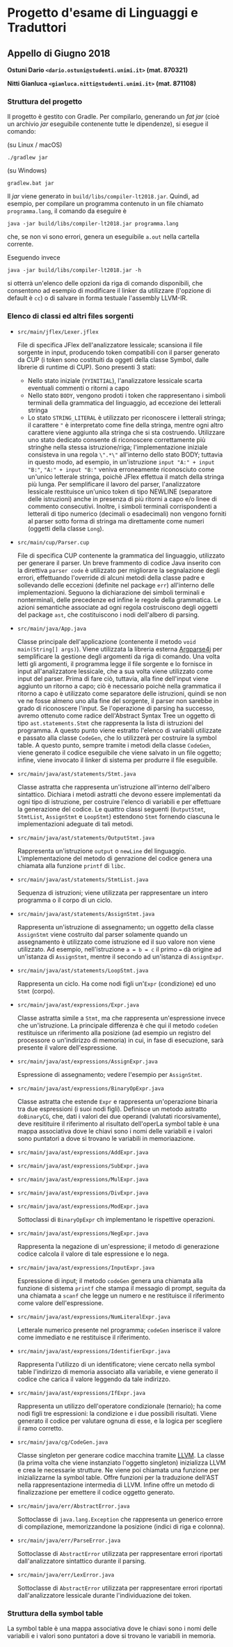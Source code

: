# Progetto d'esame di Linguaggi e Traduttori
## Appello di Giugno 2018
**Ostuni Dario `<dario.ostuni@studenti.unimi.it>` (mat. 870321)**

**Nitti Gianluca `<gianluca.nitti@studenti.unimi.it>` (mat. 871108)**

### Struttura del progetto
Il progetto è gestito con Gradle. Per compilarlo, generando un *fat jar* (cioè un archivio *jar* eseguibile contenente tutte le dipendenze), si esegue il comando:

(su Linux / macOS)
```
./gradlew jar
```
(su Windows)
```
gradlew.bat jar
```

Il *jar* viene generato in `build/libs/compiler-lt2018.jar`. Quindi, ad esempio, per compilare un programma contenuto in un file chiamato `programma.lang`, il comando da eseguire è
```
java -jar build/libs/compiler-lt2018.jar programma.lang
```
che, se non vi sono errori, genera un eseguibile `a.out` nella cartella corrente.

Eseguendo invece
```
java -jar build/libs/compiler-lt2018.jar -h
```
si otterrà un'elenco delle opzioni da riga di comando disponibili, che consentono ad esempio di modificare il linker da utilizzare (l'opzione di default è `cc`) o di salvare in forma testuale l'assembly LLVM-IR.

### Elenco di classi ed altri files sorgenti
* `src/main/jflex/Lexer.jflex`

	File di specifica JFlex dell'analizzatore lessicale; scansiona il file sorgente in input, producendo token compatibili con il parser generato da CUP (i token sono costituiti da oggeti della classe Symbol, dalle librerie di runtime di CUP). Sono presenti 3 stati:
	* Nello stato iniziale (`YYINITIAL`), l'analizzatore lessicale scarta eventuali commenti o ritorni a capo
	* Nello stato `BODY`, vengono prodoti i token che rappresentano i simboli terminali della grammatica del linguaggio, ad eccezione dei letterali stringa
	* Lo stato `STRING_LITERAL` è utilizzato per riconoscere i letterali stringa; il carattere `"` è interpretato come fine della stringa, mentre ogni altro carattere viene aggiunto alla stringa che si sta costruendo. Utilizzare uno stato dedicato consente di riconoscere correttamente più stringhe nella stessa istruzione/riga; l'implementazione iniziale consisteva in una regola `\".*\"` all'interno dello stato BODY; tuttavia in questo modo, ad esempio, in un'istruzione `input "A:" + input "B:"`, `"A:" + input "B:"` veniva erroneamente riconosciuto come un'unico letterale stringa, poichè JFlex effettua il match della stringa più lunga.
Per semplificare il lavoro del parser, l'analizzatore lessicale restituisce un'unico token di tipo NEWLINE (separatore delle istruzioni) anche in presenza di più ritorni a capo e/o linee di commento consecutivi. Inoltre, i simboli terminali corrispondenti a letterali di tipo numerico (decimali o esadecimali) non vengono forniti al parser sotto forma di stringa ma direttamente come numeri (oggetti della classe `Long`).
* `src/main/cup/Parser.cup`

	File di specifica CUP contenente la grammatica del linguaggio, utilizzato per generare il parser.
Un breve frammento di codice Java inserito con la direttiva `parser code` è utilizzato per migliorare la segnalazione degli errori, effettuando l'override di alcuni metodi della classe padre e sollevando delle eccezioni (definite nel package `err`) all'interno delle implementazioni.
Seguono la dichiarazione dei simboli terminali e nonterminali, delle precedenze ed infine le regole della grammatica. Le azioni semantiche associate ad ogni regola costruiscono degli oggetti del package `ast`, che costituiscono i nodi dell'albero di parsing.
* `src/main/java/App.java`

	Classe principale dell'applicazione (contenente il metodo `void main(String[] args)`). Viene utilizzata la libreria esterna [Argparse4j](https://argparse4j.github.io/) per semplificare la gestione degli argomenti da riga di comando. Una volta letti gli argomenti, il programma legge il file sorgente e lo fornisce in input all'analizzatore lessicale, che a sua volta viene utilizzato come input del parser. Prima di fare ciò, tuttavia, alla fine dell'input viene aggiunto un ritorno a capo; ciò è necessario poichè nella grammatica il ritorno a capo è utilizzato come separatore delle istruzioni, quindi se non ve ne fosse almeno uno alla fine del sorgente, il parser non sarebbe in grado di riconoscere l'input. Se l'operazione di parsing ha successo, avremo ottenuto come radice dell'Abstract Syntax Tree un oggetto di tipo `ast.statements.Stmt` che rappresenta la lista di istruzioni del programma. A questo punto viene estratto l'elenco di variabili utilizzate e passato alla classe `CodeGen`, che lo utilizzerà per costruire la symbol table. A questo punto, sempre tramite i metodi della classe `CodeGen`, viene generato il codice eseguibile che viene salvato in un file oggetto; infine, viene invocato il linker di sistema per produrre il file eseguibile.
* `src/main/java/ast/statements/Stmt.java`

	Classe astratta che rappresenta un'istruzione all'interno dell'albero sintattico. Dichiara i metodi astratti che devono essere implementati da ogni tipo di istruzione, per costruire l'elenco di variabili e per effettuare la generazione del codice. Le quattro classi seguenti (`OutputStmt`, `StmtList`, `AssignStmt` e `LoopStmt`) estendono `Stmt` fornendo ciascuna le implementazioni adeguate di tali metodi.
* `src/main/java/ast/statements/OutputStmt.java`

	Rappresenta un'istruzione `output` o `newLine` del linguaggio. L'implementazione del metodo di genrazione del codice genera una chiamata alla funzione `printf` di `libc`.
* `src/main/java/ast/statements/StmtList.java`

	Sequenza di istruzioni; viene utilizzata per rappresentare un intero programma o il corpo di un ciclo.
* `src/main/java/ast/statements/AssignStmt.java`

	Rappresenta un'istruzione di assegnamento; un oggetto della classe `AssignStmt` viene costruito dal parser solamente quando un assegnamento è utilizzato come istruzione ed il suo valore non viene utilizzato. Ad esempio, nell'istruzione `a = b = c` il primo `=` dà origine ad un'istanza di `AssignStmt`, mentre il secondo ad un'istanza di `AssignExpr`.
* `src/main/java/ast/statements/LoopStmt.java`

	Rappresenta un ciclo. Ha come nodi figli un'`Expr` (condizione) ed uno `Stmt` (corpo).
* `src/main/java/ast/expressions/Expr.java`

	Classe astratta simile a `Stmt`, ma che rappresenta un'espressione invece che un'istruzione. La principale differenza è che qui il metodo `codeGen` restituisce un riferimento alla posizione (ad esempio un registro del processore o un'indirizzo di memoria) in cui, in fase di esecuzione, sarà presente il valore dell'espressione.
* `src/main/java/ast/expressions/AssignExpr.java`

	Espressione di assegnamento; vedere l'esempio per `AssignStmt`.
* `src/main/java/ast/expressions/BinaryOpExpr.java`

	Classe astratta che estende `Expr` e rappresenta un'operazione binaria tra due espressioni (i suoi nodi figli). Definisce un metodo astratto `doBinaryCG`, che, dati i valori dei due operandi (valutati ricorsivamente), deve resitituire il riferimento al risultato dell'operLa symbol table è una mappa associativa dove le chiavi sono i nomi delle variabili e i valori sono puntatori a dove si trovano le variabili in memoriaazione.
* `src/main/java/ast/expressions/AddExpr.java`
* `src/main/java/ast/expressions/SubExpr.java`
* `src/main/java/ast/expressions/MulExpr.java`
* `src/main/java/ast/expressions/DivExpr.java`
* `src/main/java/ast/expressions/ModExpr.java`

	Sottoclassi di `BinaryOpExpr` ch implementano le rispettive operazioni.
* `src/main/java/ast/expressions/NegExpr.java`

	Rappresenta la negazione di un'espressione; il metodo di generazione codice calcola il valore di tale espressione e lo nega.
* `src/main/java/ast/expressions/InputExpr.java`

	Espressione di input; il metodo `codeGen` genera una chiamata alla funzione di sistema `printf` che stampa il messagio di prompt, seguita da una chiamata a `scanf` che legge un numero e ne restituisce il riferimento come valore dell'espressione.
* `src/main/java/ast/expressions/NumLiteralExpr.java`

	Letterale numerico presente nel programma; `codeGen` inserisce il valore come immediato e ne restituisce il riferimento.
* `src/main/java/ast/expressions/IdentifierExpr.java`

	Rappresenta l'utilizzo di un identificatore; viene cercato nella symbol table l'indirizzo di memoria associato alla variabile, e viene generato il codice che carica il valore leggendo da tale indirizzo.
* `src/main/java/ast/expressions/IfExpr.java`

	Rappresenta un utilizzo dell'operatore condizionale (ternario); ha come nodi figli tre espressioni: la condizione e i due possibili risultati. Viene generato il codice per valutare ognuna di esse, e la logica per scegliere il ramo corretto.
* `src/main/java/cg/CodeGen.java`

	Classe singleton per generare codice macchina tramite [LLVM](https://llvm.org/). La classe (la prima volta che viene instanziato l'oggetto singleton) inizializza LLVM e crea le necessarie strutture. Ne viene poi chiamata una funzione per inizializzarne la symbol table. Offre funzioni per la traduzione dell'AST nella rappresentazione intermedia di LLVM. Infine offre un metodo di finalizzazione per emettere il codice oggetto generato.
* `src/main/java/err/AbstractError.java`

	Sottoclasse di `java.lang.Exception` che rappresenta un generico errore di compilazione, memorizzandone la posizione (indici di riga e colonna).
* `src/main/java/err/ParseError.java`

	Sottoclasse di `AbstractError` utilizzata per rappresentare errori riportati dall'analizzatore sintattico durante il parsing.
* `src/main/java/err/LexError.java`

	Sottoclasse di `AbstractError` utilizzata per rappresentare errori riportati dall'analizzatore lessicale durante l'individuazione dei token.

### Struttura della symbol table
La symbol table è una mappa associativa dove le chiavi sono i nomi delle variabili e i valori sono puntatori a dove si trovano le variabili in memoria.
